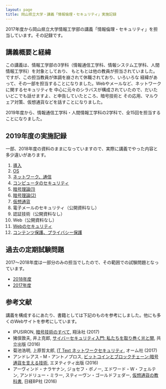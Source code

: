 ```yaml
---
layout: page
title: 岡山県立大学・講義「情報倫理・セキュリティ」実施記録
---
```

2017年度から岡山県立大学情報工学部の講義「情報倫理・セキュリティ」を担当しています。その記録です。

## 講義概要と経緯

この講義は、情報工学部の3学科（情報通信工学科、情報システム工学科、人間情報工学科）を対象としており、
もともとは他の教員が担当されていました。ですが、この担当教員が体調を崩されて休職されており、いろいろな
経緯があって、その一部を担当することになりました。Webやメールなど、ネットワークに関するセキュリティを
中心に元々のシラバスが構成されていたので、だいたいどこでも話せますよ、と申告していたところ、暗号技術と
その応用、マルウェア対策、仮想通貨などを話すことになりました。

2019年度から、情報通信工学科・人間情報工学科の2学科で、全15回を担当することになりました。

## 2019年度の実施記録

一部、2018年度の資料のままになっていますので、実際に講義でやった内容と多少違いがあります。

1. [導入](https://docs.google.com/presentation/d/1QrPg1OwtXUI_b_LlROWzUwakz1Cax9KFMFX2XyYWzJI/edit?usp=sharing)
2. [OS](https://docs.google.com/presentation/d/1CHfDn9Ggpe8So22l00IytHes5YHd4zXxBJo1r4FYm38/edit?usp=sharing)
3. [ネットワーク、通信](https://docs.google.com/presentation/d/1HJsuClUxcmLQv3dKZKQt-BysRGXloY-ywFDPAazJknE/edit?usp=sharing)
4. [コンピュータのセキュリティ](https://docs.google.com/presentation/d/1LvMcre_xg07bO029z0J4REF6skDlE4jeWn0ZrEm0wCI/edit?usp=sharing)
5. [暗号理論(1)](https://docs.google.com/presentation/d/13jmQpacketI5H0jtsipU-mgjEGruE78vmT4UyX6_RU8/edit?usp=sharing)
6. [暗号理論(2)](https://docs.google.com/presentation/d/1KQRn2JQafQVLaVipPSFKCoDC209J5365qFM7fPfkhXc/edit?usp=sharing)
7. [仮想通貨](https://docs.google.com/presentation/d/1tYbHjSoJVVkzCsuMOZOWoR79bNBdf6Wgd0aiCr7pPD4/edit?usp=sharing)
8. 電子メールのセキュリティ（公開資料なし）
9. 認証技術（公開資料なし）
10. Web（公開資料なし）
11. [Webのセキュリティ](https://docs.google.com/presentation/d/1poH7J6jdOgysjgl2THdwU2aPvBEBjwCVZLYunOaBH3s/edit?usp=sharing)
12. [コンテンツ保護、プライバシー保護](https://docs.google.com/presentation/d/1u_SmsY6IpzuzFfxD1dQKAn3cOyTGT1tG4AT96j9XlS0/edit?usp=sharing)

## 過去の定期試験問題

2017〜2018年度は一部分のみの担当でしたので、その範囲での試験問題となっています。

- [2018年度](https://docs.google.com/document/d/1rZsO3YgsFvFeW1ph6ERKvJ2kxUplfoJjluO0A6JBNJ0/edit?usp=sharing)
- [2017年度](https://docs.google.com/document/d/1i4tQRRNsttiBjRNlJKJ_tm4x8N9UXEzlBwfvo13feEA/edit?usp=sharing)

## 参考文献

講義を構成するにあたり、書籍としては下記のものを参考にしました。他にも多くのWebサイトを参考にしています。

- IPUSIRON, [暗号技術のすべて](https://www.shoeisha.co.jp/book/detail/9784798148816), 翔泳社 (2017)
- 猪俣敦夫, 井上克郎, [サイバーセキュリティ入門: 私たちを取り巻く光と闇](https://www.kyoritsu-pub.co.jp/bookdetail/9784320009066), 共立出版 (2016)
- 菊池浩明, 上原哲太郎, [IT Text ネットワークセキュリティ](https://shop.ohmsha.co.jp/shopdetail/000000004922/), オーム社 (2017)
- アンドレアス・M・アントノプロス, [ビットコインとブロックチェーン:暗号通貨を支える技術](https://www.nttpub.co.jp/book/detail/9784757103672/), エヌティティ出版 (2016)
- アーヴィンド・ナラヤナン, ジョセフ・ボノー, エドワード・W・フェルテン, アンドリュー・ミラー, スティーヴン・ゴールドフェダー, [仮想通貨の教科書](https://www.nikkeibp.co.jp/atclpubmkt/book/16/P85450/), 日経BP社 (2016)
